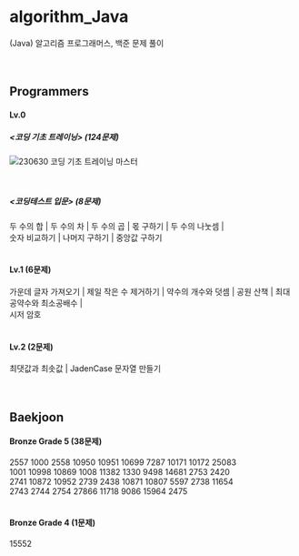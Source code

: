 # algorithm_Java
(Java) 알고리즘 프로그래머스, 백준 문제 풀이
</br></br></br>
 
 
## Programmers
#### Lv.0 
##### <코딩 기초 트레이닝> (124문제)
![230630 코딩 기초 트레이닝 마스터](https://github.com/HaenaCho01/algorithm_Java/assets/131599243/96b48975-8927-47c0-a2e8-5b2977fc8cd1)

</br>

##### <코딩테스트 입문> (8문제)
두 수의 합 | 두 수의 차 | 두 수의 곱 | 몫 구하기 | 두 수의 나눗셈 | 
</br>숫자 비교하기 | 나머지 구하기 | 중앙값 구하기
</br></br>

#### Lv.1 (6문제)
가운데 글자 가져오기 | 제일 작은 수 제거하기 | 약수의 개수와 덧셈 | 공원 산책 | 최대공약수와 최소공배수 |
</br>시저 암호
</br></br>

#### Lv.2 (2문제)
최댓값과 최솟값 | JadenCase 문자열 만들기
</br></br></br>
 
## Baekjoon
#### Bronze Grade 5 (38문제)
2557 1000 2558 10950 10951 10699 7287 10171 10172 25083
</br>1001 10998 10869 1008 11382 1330 9498 14681 2753 2420
</br>2741 10872 10952 2739 2438 10871 10807 5597 2738 11654
</br>2743 2744 2754 27866 11718 9086 15964 2475
</br></br>

#### Bronze Grade 4 (1문제)
15552
